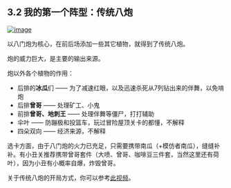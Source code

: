 ## 3.2 我的第一个阵型：传统八炮

[![image](https://forum.crescb.com/wp-content/uploads/wpforo/attachments/2/thumbnail/284-image.png)](https://forum.crescb.com/wp-content/uploads/wpforo/attachments/2/284-image.png)

以八门炮为核心，在前后场添加一些其它植物，就得到了传统八炮。

 炮的威力巨大，是主要的输出来源。

 炮以外各个植物的作用：

- 后排的**冰瓜**们 —— 为了减速红眼，以及迅速杀死从7列钻出来的伴舞，以免啃炮
- 后排**曾哥** —— 处理矿工、小鬼
- 前排**曾哥、地刺王** —— 处理伴舞等僵尸，打打辅助
- 伞叶 —— 防蹦极和投篮车，玩过冒险屋顶关卡的都懂，不解释
- 四朵双向 —— 经济来源，不解释

 选卡方面，由于八门炮的火力已充足，只需要携带南瓜（+模仿者南瓜），缝缝补补。有小丑关推荐携带曾哥套件（大喷、曾哥、咖啡豆三件套，当然这里还有荷叶），因为小丑有小概率自爆，炸毁曾哥。

 关于传统八炮的开局方式，你可以参考[此视频](https://www.bilibili.com/video/BV1Nf4y1d7XJ)。